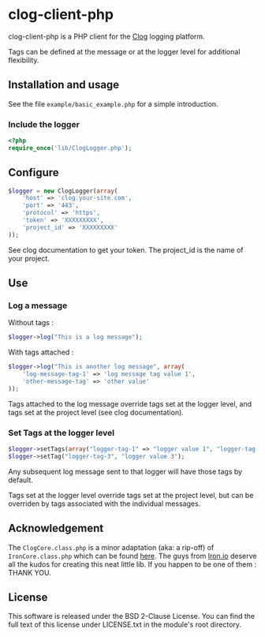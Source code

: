 # clog-client-php

clog-client-php is a PHP client for the [Clog](https://github.com/almathie/clog) logging platform.

Tags can be defined at the message or at the logger level for additional flexibility.

## Installation and usage

See the file `example/basic_example.php` for a simple introduction.

### Include the logger
```php
<?php
require_once('lib/ClogLogger.php');
```

## Configure

```php
$logger = new ClogLogger(array(
	'host' => 'clog.your-site.com',
	'port' => '443',
	'protocol' => 'https',
    'token' => 'XXXXXXXXX',
    'project_id' => 'XXXXXXXXX'
));
```
See clog documentation to get your token. The project_id is the name of your project.


## Use

### Log a message
Without tags :

```php
$logger->log("This is a log message");
```

With tags attached :

```php
$logger->log("This is another log message", array(
	'log-message-tag-1' => 'log message tag value 1', 
	'other-message-tag' => 'other value'
));
```

Tags attached to the log message override tags set at the logger level, and tags set at the project level (see clog documentation). 

### Set Tags at the logger level
```php
$logger->setTags(array("logger-tag-1" => "logger value 1", "logger-tag-2" => "logger_value_2"));
$logger->setTag("logger-tag-3", "logger value 3");
```
Any subsequent log message sent to that logger will have those tags by default.

Tags set at the logger level override tags set at the project level, but can be overriden by tags associated with the individual messages.

## Acknowledgement

The `ClogCore.class.php` is a minor adaptation (aka: a rip-off) of `IronCore.class.php` which can be found [here](https://github.com/iron-io/iron_core_php). The guys from [Iron.io](http://iron.io) deserve all the kudos for creating this neat little lib. If you happen to be one of them : THANK YOU.

## License

This software is released under the BSD 2-Clause License. You can find the full text of
this license under LICENSE.txt in the module's root directory.